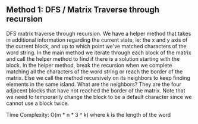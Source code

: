 ## Method 1: DFS / Matrix Traverse through recursion

DFS matrix traverse through recursion. We have a helper method that takes in additional information regarding the current state, 
ie: the x and y axis of the current block, and up to which point we've matched characters of the word string. In the main method we 
iterate through each block of the matrix and call the helper method to find if there is a solution starting with the block. In the 
helper method, break the recursion when we complete matching all the characters of the word string or reach the border of the matrix. 
Else we call the method recursively on its neighbors to keep finding elements in the same island. What are the neighbors? They are the four adjacent
blocks that have not reached the border of the matrix. Note that we need to temporarily change the block to be a default character since
we cannot use a block twice.

Time Complexity: O(m * n * 3 ^ k) where k is the length of the word

